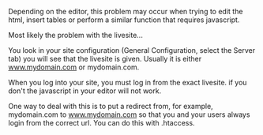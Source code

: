 <!-- Filename: Why_do_the_pop_ups_in_your_WYSIWYG_editor_not_work_or_show_gibberish%3F / Display title: Why do the pop ups in your WYSIWYG editor not work or show gibberish? -->

Depending on the editor, this problem may occur when trying to edit the
html, insert tables or perform a similar function that requires
javascript.

Most likely the problem with the livesite...

You look in your site configuration (General Configuration, select the
Server tab) you will see that the livesite is given. Usually it is
either www.mydomain.com or mydomain.com.

When you log into your site, you must log in from the exact livesite. if
you don't the javascript in your editor will not work.

One way to deal with this is to put a redirect from, for example,
mydomain.com to www.mydomain.com so that you and your users always login
from the correct url. You can do this with .htaccess.
